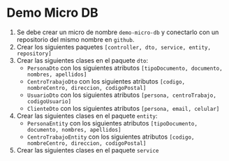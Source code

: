 # Demo Micro DB
1. Se debe crear un micro de nombre `demo-micro-db` y conectarlo con un repositorio del mismo nombre en `github`.
2. Crear los siguientes paquetes `[controller, dto, service, entity, repository]`
3. Crear las siguientes clases en el paquete `dto`:
    * `PersonaDto` con los siguientes atributos `[tipoDocumento, documento, nombres, apellidos]`
    * `CentroTrabajoDto` con los siguientes atributos `[codigo, nombreCentro, direccion, codigoPostal]`
    * `UsuarioDto` con los siguientes atributos `[persona, centroTrabajo, codigoUsuario]`
    * `ClienteDto` con los siguientes atributos `[persona, email, celular]`
4. Crear las siguientes clases en el paquete `entity`:
    * `PersonaEntity` con los siguientes atributos `[tipoDocumento, documento, nombres, apellidos]`
    * `CentroTrabajoEntity` con los siguientes atributos `[codigo, nombreCentro, direccion, codigoPostal]`
5. Crear las siguientes clases en el paquete `service`
    
